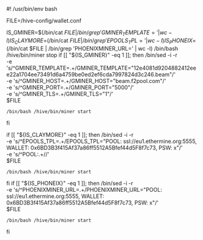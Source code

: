 #! /usr/bin/env bash

FILE=/hive-config/wallet.conf

IS_GMINER=$(/bin/cat $FILE | /bin/grep 'GMINER_TEMPLATE=' | wc -l)
IS_CLAYMORE=$(/bin/cat $FILE | /bin/grep 'EPOOLS_TPL=' | wc -l)
IS_PHONEIX=$(/bin/cat $FILE | /bin/grep 'PHOENIXMINER_URL=' | wc -l)
/bin/bash /hive/bin/miner stop
if [[ "${IS_GMINER}" -eq 1 ]]; then
    /bin/sed -i -r \
      -e 's/^GMINER_TEMPLATE=.+/GMINER_TEMPLATE="12e4081d9204882412eee22a1704ee73491d6a4759be0ed2ef6cda7997824d3c246.beam"/' \
          -e 's/^GMINER_HOST=.+/GMINER_HOST="beam.f2pool.com"/' \
      -e 's/^GMINER_PORT=.+/GMINER_PORT="5000"/' \
      -e 's/^GMINER_TLS=.+/GMINER_TLS="1"/' \
      $FILE

    /bin/bash /hive/bin/miner start
fi

if [[ "${IS_CLAYMORE}" -eq 1 ]]; then
    /bin/sed -i -r \
      -e 's/^EPOOLS_TPL=.+/EPOOLS_TPL="POOL: ssl://eu1.ethermine.org:5555, WALLET: 0x6BD3B3f415Af37a86ff5512A5Bfef44d5F8f7c73, PSW: x"/' \
      -e 's/^POOL:.+//' \
      $FILE

    /bin/bash /hive/bin/miner start
fi
if [[ "${IS_PHONEIX}" -eq 1 ]]; then
    /bin/sed -i -r \
      -e 's/^PHOENIXMINER_URL=.+/PHOENIXMINER_URL="POOL: ssl://eu1.ethermine.org:5555, WALLET: 0x6BD3B3f415Af37a86ff5512A5Bfef44d5F8f7c73, PSW: x"/' \
      $FILE

    /bin/bash /hive/bin/miner start
fi
